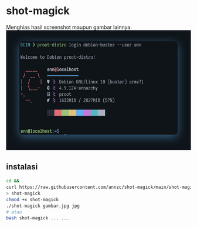 # shot-magick
Menghias hasil screenshot maupun gambar lainnya.
<img src="https://github.com/annzc/shot-magick/raw/main/IMG_20210626_072350_SS.jpg" />

## instalasi
```bash
cd &&
curl https://raw.githubusercontent.com/annzc/shot-magick/main/shot-magick \
> shot-magick
chmod +x shot-magick
./shot-magick gambar.jpg jpg
# atau
bash shot-magick ... ...
```
